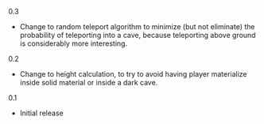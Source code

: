 0.3
* Change to random teleport algorithm to minimize (but not eliminate)
  the probability of teleporting into a cave, because teleporting above
  ground is considerably more interesting.

0.2
* Change to height calculation, to try to avoid having player materialize
  inside solid material or inside a dark cave.

0.1
* Initial release
